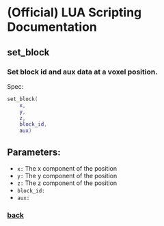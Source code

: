 
# (Official) LUA Scripting Documentation

## set_block

### Set block id and aux data at a voxel position.

Spec:
```lua
set_block(
	x,
	y,
	z,
	block_id,
	aux)
```
## Parameters:
- `x:` The x component of the position
- `y:` The y component of the position
- `z:` The z component of the position
- `block_id:` 
- `aux:` 
### [back](../blocks)
